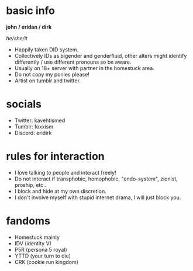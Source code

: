 # basic info
**john / eridan / dirk**

*he/she/it*
 - Happily taken DID system.
 - Collectively IDs as bigender and genderfluid, other alters might identify differently / use different pronouns so be aware.
 - Usually on 18+ server with partner in the homestuck area.
 - Do not copy my ponies please!
 - Artist on tumblr and twitter.
# socials
- Twitter: kavehtismed
- Tumblr: foxxism
- Discord: eridirk
# rules for interaction
- I love talking to people and interact freely!
- Do not interact if transphobic, homophobic, "endo-system", zionist, proship, etc..
- I block and hide at my own discretion.
- I don't involve myself with stupid internet drama, I will just block you.
# fandoms
- Homestuck mainly
- IDV (identity V)
- P5R (persona 5 royal)
- YTTD (your turn to die)
- CRK (cookie run kingdom)
